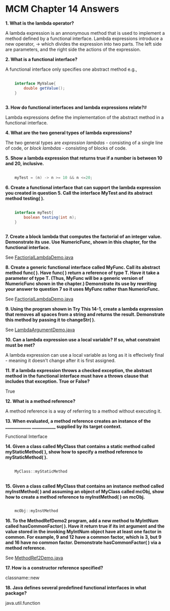 # MCM Chapter 14 Answers

**1. What is the lambda operator?**

A lambda expression is an annonymous method that is used to implement a method defined by a functional interface. Lambda expressions introduce a new operator, -> which divides the expression into two parts. The left side are parameters, and the right side the actions of the expression.

**2. What is a functional interface?**

A functional interface only specifies one abstract method e.g.,

```java
	
	interface MyValue{
		double getValue();
	}
	
```

**3. How do functional interfaces and lambda expressions relate?**#

Lambda expressions define the implementation of the abstract method in a functional interface.

**4. What are the two general types of lambda expressions?**

The two general types are *expression lambdas* - consisting of a single line of code, or *block lambdas* - consisting of blocks of code.

**5. Show a lambda expression that returns true if a number is between 10 and 20, inclusive.**

```java
	
	myTest = (n) -> n >= 10 && n <=20;

```

**6. Create a functional interface that can support the lambda expression you created in question 5. Call the interface MyTest and its abstract method testing( ).**

```java
	
	interface myTest{
		boolean testing(int n);
	}
	
```

**7. Create a block lambda that computes the factorial of an integer value. Demonstrate its use. Use NumericFunc, shown in this chapter, for the functional interface.**

See [FactiorialLambdaDemo.java](FactiorialLambdaDemo.java)

**8. Create a generic functional interface called MyFunc<T>. Call its abstract method func( ). Have func( ) return a reference of type T. Have it take a parameter of type T. (Thus, MyFunc will be a generic version of NumericFunc shown in the chapter.) Demonstrate its use by rewriting your answer to question 7 so it uses MyFunc<T> rather than NumericFunc.**

See [FactiorialLambdaDemo.java](FactiorialLambdaDemo.java)

**9. Using the program shown in Try This 14-1, create a lambda expression that removes all spaces from a string and returns the result. Demonstrate this method by passing it to changeStr( ).**

See [LambdaArgumentDemo.java](LambdaArgumentDemo.java)

**10. Can a lambda expression use a local variable? If so, what constraint must be met?**

A lambda expression can use a local variable as long as it is effecively final - meaning it doesn't change after it is first assigned.

**11. If a lambda expression throws a checked exception, the abstract method in the functional interface must have a throws clause that includes that exception. True or False?**

True

**12. What is a method reference?**

A method reference is a way of referring to a method without executing it.

**13. When evaluated, a method reference creates an instance of the ____________ ___________ supplied by its target context.**

Functional Interface

**14. Given a class called MyClass that contains a static method called myStaticMethod( ), show how to specify a method reference to myStaticMethod( ).**

```java
	
	MyClass::myStaticMethod
	
```

**15. Given a class called MyClass that contains an instance method called myInstMethod( ) and assuming an object of MyClass called mcObj, show how to create a method reference to myInstMethod( ) on mcObj.**

```java

	mcObj::myInstMethod

```

**16. To the MethodRefDemo2 program, add a new method to MyIntNum called hasCommonFactor( ). Have it return true if its int argument and the value stored in the invoking MyIntNum object have at least one factor in common. For example, 9 and 12 have a common factor, which is 3, but 9 and 16 have no common factor. Demonstrate hasCommonFactor( ) via a method reference.**

See [MethodRef2Demo.java](MethodRef2Demo.java)

**17. How is a constructor reference specified?**

classname::new

**18. Java defines several predefined functional interfaces in what package?**

java.util.function
